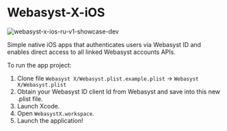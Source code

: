 # Webasyst-X-iOS

![webasyst-x-ios-ru-v1-showcase-dev](https://user-images.githubusercontent.com/889083/123943659-0d3f1000-d9a5-11eb-88d2-10eb1aa661cc.jpg)

Simple native iOS apps that authenticates users via Webasyst ID and enables direct access to all linked Webasyst accounts APIs.

To run the app project:
1. Clone file `Webasyst X/Webasyst.plist.example.plist` -> `Webasyst X/Webasyst.plist`
2. Obtain your Webasyst ID client Id from Webasyst and save into this new .plist file.
3. Launch Xcode.
4. Open `WebasystX.workspace`.
5. Launch the application!
